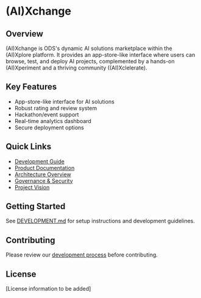 # (AI)Xchange

## Overview
(AI)Xchange is ODS's dynamic AI solutions marketplace within the (AI)Xplore platform. It provides an app-store-like interface where users can browse, test, and deploy AI projects, complemented by a hands-on (AI)Xperiment and a thriving community ((AI)Xclelerate).

## Key Features
- App-store-like interface for AI solutions
- Robust rating and review system
- Hackathon/event support
- Real-time analytics dashboard
- Secure deployment options

## Quick Links
- [Development Guide](./DEVELOPMENT.md)
- [Product Documentation](./PRODUCT.md)
- [Architecture Overview](./ARCHITECTURE.md)
- [Governance & Security](./GOVERNANCE.md)
- [Project Vision](./VISION.md)

## Getting Started
See [DEVELOPMENT.md](./DEVELOPMENT.md) for setup instructions and development guidelines.

## Contributing
Please review our [development process](../../development-process/DOCUMENTATION.md) before contributing.

## License
[License information to be added]